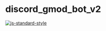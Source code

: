 # discord_gmod_bot_v2
[![js-standard-style](https://img.shields.io/badge/code%20style-standard-brightgreen.svg)](http://standardjs.com)
